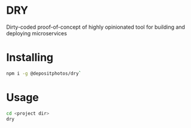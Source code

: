 # DRY
Dirty-coded proof-of-concept of highly opinionated tool for building and deploying microservices

# Installing
```bash
npm i -g @depositphotos/dry`
```

# Usage
```bash
cd <project dir>
dry
```

